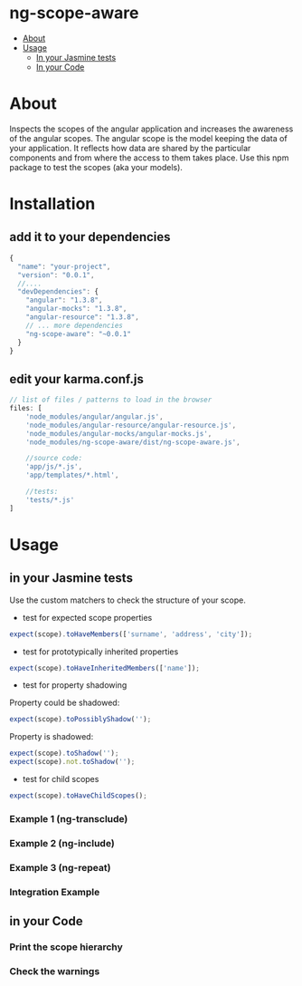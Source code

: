 ng-scope-aware
==============

- [About](#about)
- [Usage](#usage)
  - [In your Jasmine tests](#in-your-jasmine-tests)
  - [In your Code](#in-your-code)

# About

Inspects the scopes of the angular application and increases the awareness of the angular scopes. The angular scope is the model keeping the data of your application. It reflects how data are shared by the particular components and from where the access to them takes place.
Use this npm package to test the scopes (aka your models).

# Installation

## add it to your dependencies

```js
{
  "name": "your-project",
  "version": "0.0.1",
  //....
  "devDependencies": {
    "angular": "1.3.8",
    "angular-mocks": "1.3.8",
    "angular-resource": "1.3.8",
    // ... more dependencies
    "ng-scope-aware": "~0.0.1"
  }
}
```

## edit your karma.conf.js

```js
// list of files / patterns to load in the browser
files: [
    'node_modules/angular/angular.js',
    'node_modules/angular-resource/angular-resource.js',
    'node_modules/angular-mocks/angular-mocks.js',
    'node_modules/ng-scope-aware/dist/ng-scope-aware.js',

    //source code:
    'app/js/*.js',
    'app/templates/*.html',

    //tests:
    'tests/*.js'
]
```


# Usage

## in your Jasmine tests

Use the custom matchers to check the structure of your scope.

* test for expected scope properties

```js
expect(scope).toHaveMembers(['surname', 'address', 'city']);
```

* test for prototypically inherited properties

```js
expect(scope).toHaveInheritedMembers(['name']);
```

* test for property shadowing

Property could be shadowed:
```js
expect(scope).toPossiblyShadow('');
```
Property is shadowed:
```js
expect(scope).toShadow('');
expect(scope).not.toShadow('');
```

* test for child scopes

```js
expect(scope).toHaveChildScopes();
```

### Example 1 (ng-transclude)
### Example 2 (ng-include)
### Example 3 (ng-repeat)
### Integration Example

## in your Code

### Print the scope hierarchy

### Check the warnings
